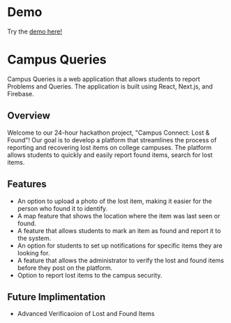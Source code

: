 # Demo
Try the [demo here!](https://campus-queries.vercel.app)

# Campus Queries
Campus Queries is a web application that allows students to report Problems and Queries. The application is built using React, Next.js, and Firebase.

## Overview

Welcome to our 24-hour hackathon project, "Campus Connect: Lost & Found"! Our goal is to develop a platform that streamlines the process of reporting and recovering lost items on college campuses. The platform allows students to quickly and easily report found items, search for lost items.

## Features

- An option to upload a photo of the lost item, making it easier for the person who found it to identify.
- A map feature that shows the location where the item was last seen or found.
- A feature that allows students to mark an item as found and report it to the system.
- An option for students to set up notifications for specific items they are looking for.
- A feature that allows the administrator to verify the lost and found items before they post on the platform.
- Option to report lost items to the campus security.


## Future Implimentation

- Advanced Verificaoion of Lost and Found Items